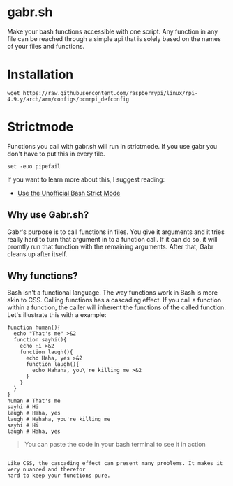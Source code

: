 # gabr.sh
Make your bash functions accessible with one script. Any function in any file can be reached through a simple api that is solely based on 
the names of your files and functions.


# Installation 

```
wget https://raw.githubusercontent.com/raspberrypi/linux/rpi-4.9.y/arch/arm/configs/bcmrpi_defconfig
```

# Strictmode
Functions you call with gabr.sh will run in strictmode. If you use gabr you don't have to
put this in every file.
```
set -euo pipefail
```
If you want to learn more about this, I suggest reading:
 - [Use the Unofficial Bash Strict Mode](http://redsymbol.net/articles/unofficial-bash-strict-mode/)

## Why use Gabr.sh?
Gabr's purpose is to call functions in files. You give it arguments and it
tries really hard to turn that argument in to a function call. If it can do so,
it will promtly run that function with the remaining arguments. After that,
Gabr cleans up after itself.

## Why functions?
Bash isn't a functional language. The way functions work in Bash
is more akin to CSS. Calling functions has a cascading effect. If you call a
function within a function, the caller will inherent the functions of the
called function. Let's illustrate this with a example:
```
function human(){
  echo "That's me" >&2
  function sayhi(){
    echo Hi >&2
    function laugh(){
      echo Haha, yes >&2
      function laugh(){
        echo Hahaha, you\'re killing me >&2
      }
    }
  }
}
human # That's me
sayhi # Hi
laugh # Haha, yes
laugh # Hahaha, you're killing me
sayhi # Hi
laugh # Haha, yes
```
> You can paste the code in your bash terminal to see it in action
```

Like CSS, the cascading effect can present many problems. It makes it very nuanced and therefor
hard to keep your functions pure.
